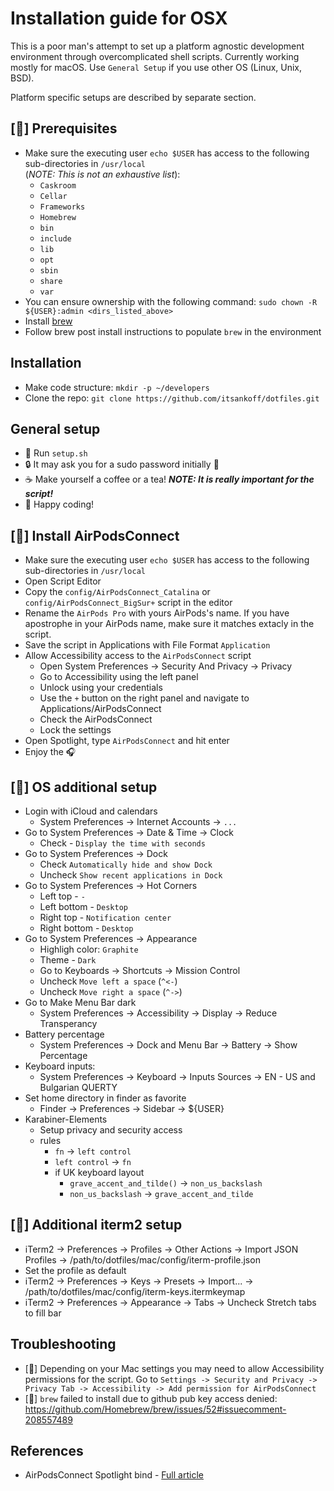 # Installation guide for OSX
This is a poor man's attempt to set up a platform agnostic development environment
through overcomplicated shell scripts. Currently working mostly for macOS. Use
`General Setup` if you use other OS (Linux, Unix, BSD).  

Platform specific setups are described by separate section.

## [] Prerequisites
* Make sure the executing user `echo $USER` has access to the following sub-directories in `/usr/local`  
(_NOTE: This is not an exhaustive list_):
    * `Caskroom`
    * `Cellar`
    * `Frameworks`
    * `Homebrew`
    * `bin`
    * `include`
    * `lib`
    * `opt`
    * `sbin`
    * `share`
    * `var`
* You can ensure ownership with the following command: `sudo chown -R ${USER}:admin <dirs_listed_above>`
* Install [brew](https://brew.sh/)
* Follow brew post install instructions to populate `brew` in the environment

## Installation
* Make code structure: `mkdir -p ~/developers`
* Clone the repo: `git clone https://github.com/itsankoff/dotfiles.git`

## General setup
* 📜 Run `setup.sh`
* 🔒 It may ask you for a sudo password initially 👀
* ☕ Make yourself a coffee or a tea! ___NOTE: It is really important for the script!___
* 🚀 Happy coding!

## [] Install AirPodsConnect
* Make sure the executing user `echo $USER` has access to the following sub-directories in `/usr/local`  
* Open Script Editor
* Copy the `config/AirPodsConnect_Catalina` or `config/AirPodsConnect_BigSur+`  script in the editor
* Rename the `AirPods Pro` with yours AirPods's name. If you have apostrophe
    in your AirPods name, make sure it matches extacly in the script.
* Save the script in Applications with File Format `Application`
* Allow Accessibility access to the `AirPodsConnect` script
    * Open System Preferences -> Security And Privacy -> Privacy
    * Go to Accessibility using the left panel
    * Unlock using your credentials
    * Use the `+` button on the right panel and navigate to Applications/AirPodsConnect
    * Check the AirPodsConnect
    * Lock the settings
* Open Spotlight, type `AirPodsConnect` and hit enter
* Enjoy the 🎧

## [] OS additional setup
* Login with iCloud and calendars
    * System Preferences -> Internet Accounts -> `...`
* Go to System Preferences -> Date & Time -> Clock
    * Check - `Display the time with seconds`
* Go to System Preferences -> Dock
    * Check `Automatically hide and show Dock`
    * Uncheck `Show recent applications in Dock`
* Go to System Preferences -> Hot Corners
    * Left top - `-`
    * Left bottom - `Desktop`
    * Right top - `Notification center`
    * Right bottom - `Desktop`
* Go to System Preferences -> Appearance
    * Highligh color: `Graphite`
    * Theme - `Dark`
    * Go to Keyboards -> Shortcuts -> Mission Control
    * Uncheck `Move left a space` (`^<-`)
    * Uncheck `Move right a space` (`^->`)
* Go to Make Menu Bar dark
    * System Preferences -> Accessibility -> Display -> Reduce Transperancy
* Battery percentage
    * System Preferences -> Dock and Menu Bar -> Battery -> Show Percentage
* Keyboard inputs:
    * System Preferences -> Keyboard -> Inputs Sources -> EN - US and Bulgarian QUERTY
* Set home directory in finder as favorite
    * Finder -> Preferences -> Sidebar -> ${USER}
* Karabiner-Elements
    * Setup privacy and security access
    * rules
        * `fn` -> `left control`
        * `left control` -> `fn`
        * if UK keyboard layout
            * `grave_accent_and_tilde()` -> `non_us_backslash`
            * `non_us_backslash` -> `grave_accent_and_tilde`


## [] Additional iterm2 setup
* iTerm2 -> Preferences -> Profiles -> Other Actions -> Import JSON Profiles -> /path/to/dotfiles/mac/config/iterm-profile.json
* Set the profile as default
* iTerm2 -> Preferences -> Keys -> Presets -> Import... -> /path/to/dotfiles/mac/config/iterm-keys.itermkeymap
* iTerm2 -> Preferences -> Appearance -> Tabs -> Uncheck Stretch tabs to fill bar

## Troubleshooting
* [] Depending on your Mac settings you may need to allow Accessibility permissions
    for the script. Go to `Settings -> Security and Privacy -> Privacy Tab -> Accessibility -> Add permission for AirPodsConnect`
* [] `brew` failed to install due to github pub key access denied: https://github.com/Homebrew/brew/issues/52#issuecomment-208557489

## References
* AirPodsConnect Spotlight bind - [Full article](https://medium.com/@secondfret/how-to-connect-your-airpods-to-your-mac-with-a-keyboard-shortcut-9d72e786993b)
